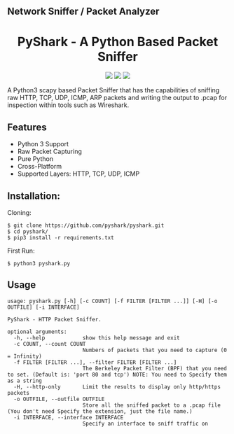 ## Network Sniffer / Packet Analyzer
<h1 align="center">PyShark - A Python Based Packet Sniffer</h1>
<p align="center">
  <img src="https://img.shields.io/badge/Python-3.7-yellow?style=for-the-badge&logo=python">
  <img src="https://img.shields.io/badge/build-stable-green?style=for-the-badge&logo=build">
  <img src="https://img.shields.io/badge/version-1.0-red?style=for-the-badge&logo=version">

A Python3 scapy based Packet Sniffer that has the capabilities of sniffing raw HTTP, TCP, UDP, ICMP, ARP packets and writing the output to .pcap for inspection within tools such as Wireshark.

## Features
<ul>
  <li>Python 3 Support</li>
  <li>Raw Packet Capturing</li>
  <li>Pure Python</li>
  <li>Cross-Platform</li>
  <li>Supported Layers: HTTP, TCP, UDP, ICMP</li>
</ul>

## Installation:
Cloning:
```
$ git clone https://github.com/pyshark/pyshark.git
$ cd pyshark/
$ pip3 install -r requirements.txt
```

First Run:
```
$ python3 pyshark.py
```

## Usage
```
usage: pyshark.py [-h] [-c COUNT] [-f FILTER [FILTER ...]] [-H] [-o OUTFILE] [-i INTERFACE]

PyShark - HTTP Packet Sniffer.

optional arguments:
  -h, --help            show this help message and exit
  -c COUNT, --count COUNT
                        Numbers of packets that you need to capture (0 = Infinity)
  -f FILTER [FILTER ...], --filter FILTER [FILTER ...]
                        The Berkeley Packet Filter (BPF) that you need to set. (Default is: 'port 80 and tcp') NOTE: You need to Specify them as a string
  -H, --http-only       Limit the results to display only http/https packets
  -o OUTFILE, --outfile OUTFILE
                        Store all the sniffed packet to a .pcap file (You don't need Specify the extension, just the file name.)
  -i INTERFACE, --interface INTERFACE
                        Specify an interface to sniff traffic on
```
